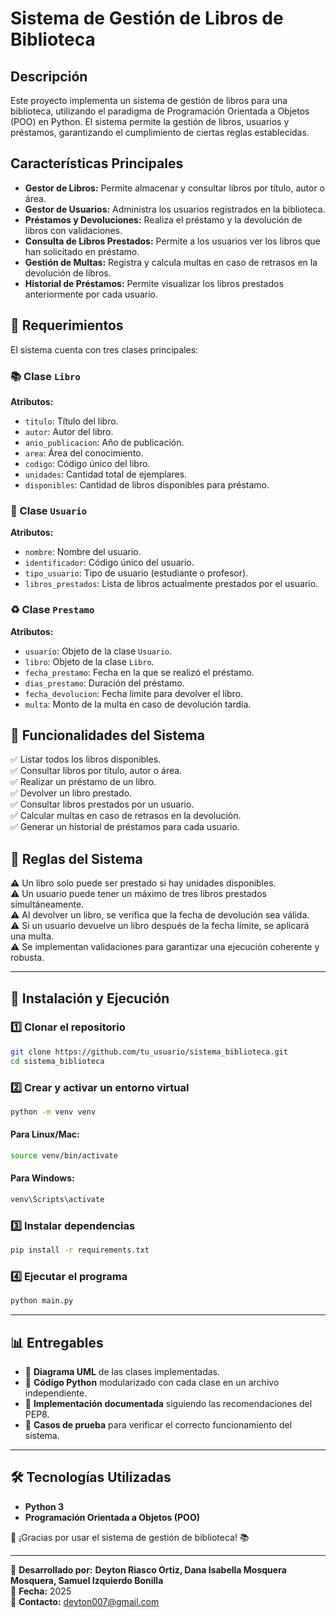 # Sistema de Gestión de Libros de Biblioteca

## Descripción
Este proyecto implementa un sistema de gestión de libros para una biblioteca, utilizando el paradigma de Programación Orientada a Objetos (POO) en Python. El sistema permite la gestión de libros, usuarios y préstamos, garantizando el cumplimiento de ciertas reglas establecidas.

## Características Principales
- **Gestor de Libros:** Permite almacenar y consultar libros por título, autor o área.
- **Gestor de Usuarios:** Administra los usuarios registrados en la biblioteca.
- **Préstamos y Devoluciones:** Realiza el préstamo y la devolución de libros con validaciones.
- **Consulta de Libros Prestados:** Permite a los usuarios ver los libros que han solicitado en préstamo.
- **Gestión de Multas:** Registra y calcula multas en caso de retrasos en la devolución de libros.
- **Historial de Préstamos:** Permite visualizar los libros prestados anteriormente por cada usuario.

## 📌 Requerimientos
El sistema cuenta con tres clases principales:

### 📚 Clase `Libro`
**Atributos:**
- `titulo`: Título del libro.
- `autor`: Autor del libro.
- `anio_publicacion`: Año de publicación.
- `area`: Área del conocimiento.
- `codigo`: Código único del libro.
- `unidades`: Cantidad total de ejemplares.
- `disponibles`: Cantidad de libros disponibles para préstamo.

### 👤 Clase `Usuario`
**Atributos:**
- `nombre`: Nombre del usuario.
- `identificador`: Código único del usuario.
- `tipo_usuario`: Tipo de usuario (estudiante o profesor).
- `libros_prestados`: Lista de libros actualmente prestados por el usuario.

### ♻️ Clase `Prestamo`
**Atributos:**
- `usuario`: Objeto de la clase `Usuario`.
- `libro`: Objeto de la clase `Libro`.
- `fecha_prestamo`: Fecha en la que se realizó el préstamo.
- `dias_prestamo`: Duración del préstamo.
- `fecha_devolucion`: Fecha límite para devolver el libro.
- `multa`: Monto de la multa en caso de devolución tardía.

## 🎯 Funcionalidades del Sistema
✅ Listar todos los libros disponibles.  
✅ Consultar libros por título, autor o área.  
✅ Realizar un préstamo de un libro.  
✅ Devolver un libro prestado.  
✅ Consultar libros prestados por un usuario.  
✅ Calcular multas en caso de retrasos en la devolución.  
✅ Generar un historial de préstamos para cada usuario.  

## 📜 Reglas del Sistema
⚠ Un libro solo puede ser prestado si hay unidades disponibles.  
⚠ Un usuario puede tener un máximo de tres libros prestados simultáneamente.  
⚠ Al devolver un libro, se verifica que la fecha de devolución sea válida.  
⚠ Si un usuario devuelve un libro después de la fecha límite, se aplicará una multa.  
⚠ Se implementan validaciones para garantizar una ejecución coherente y robusta.  

---

## 🚀 Instalación y Ejecución

### 1️⃣ Clonar el repositorio
```bash
git clone https://github.com/tu_usuario/sistema_biblioteca.git
cd sistema_biblioteca
```

### 2️⃣ Crear y activar un entorno virtual
```bash
python -m venv venv
```

#### Para Linux/Mac:
```bash
source venv/bin/activate
```

#### Para Windows:
```bash
venv\Scripts\activate
```

### 3️⃣ Instalar dependencias
```bash
pip install -r requirements.txt
```

### 4️⃣ Ejecutar el programa
```bash
python main.py
```
---

## 📊 Entregables
- 📌 **Diagrama UML** de las clases implementadas.
- 📌 **Código Python** modularizado con cada clase en un archivo independiente.
- 📌 **Implementación documentada** siguiendo las recomendaciones del PEP8.
- 📌 **Casos de prueba** para verificar el correcto funcionamiento del sistema.

---

## 🛠 Tecnologías Utilizadas
- **Python 3**
- **Programación Orientada a Objetos (POO)**

🚀 ¡Gracias por usar el sistema de gestión de biblioteca! 📚

---  

📝 **Desarrollado por:** **Deyton Riasco Ortiz, Dana Isabella Mosquera Mosquera, Samuel Izquierdo Bonilla**  
📅 **Fecha:** 2025  
📧 **Contacto:** [deyton007@gmail.com](mailto:deyton007@gmail.com)